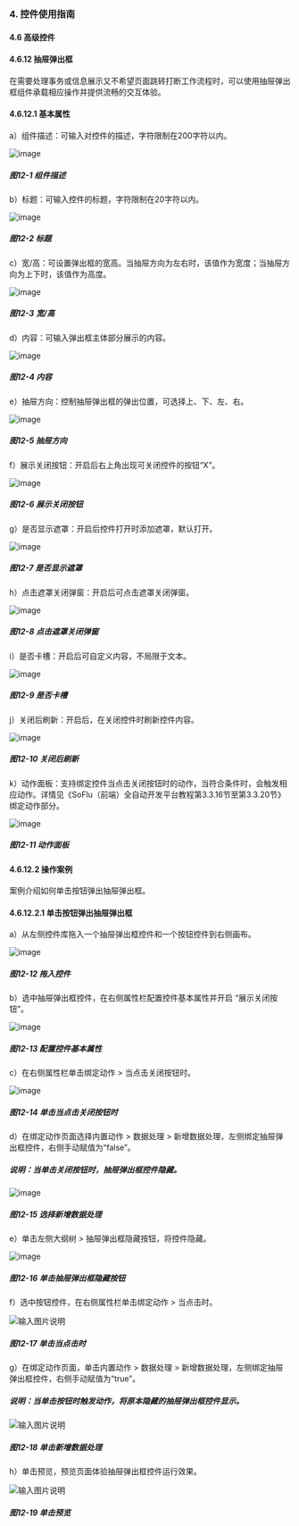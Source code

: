 ### 4. 控件使用指南

#### 4.6 高级控件

#### 4.6.12 抽屉弹出框

在需要处理事务或信息展示又不希望页面跳转打断工作流程时，可以使用抽屉弹出框组件承载相应操作并提供流畅的交互体验。

#### 4.6.12.1 基本属性

a）组件描述：可输入对控件的描述，字符限制在200字符以内。

![image](https://user-images.githubusercontent.com/79617492/226850072-e3de9fef-b33c-4215-a080-14c09b8df46c.png)

##### 图12-1 组件描述

b）标题：可输入控件的标题，字符限制在20字符以内。

![image](https://user-images.githubusercontent.com/79617492/226850099-84fae1ab-933d-4fed-8dc1-f5d7bdff5bd8.png)

##### 图12-2 标题

c）宽/高：可设置弹出框的宽高。当抽屉方向为左右时，该值作为宽度；当抽屉方向为上下时，该值作为高度。

![image](https://user-images.githubusercontent.com/79617492/226850127-ee17107e-0af3-4fa4-be4a-1e96165a1efc.png)

##### 图12-3 宽/高

d）内容：可输入弹出框主体部分展示的内容。

![image](https://user-images.githubusercontent.com/79617492/226850157-d6abcbdc-fc4e-4e16-b6b9-f531374d6387.png)

##### 图12-4 内容

e）抽屉方向：控制抽屉弹出框的弹出位置，可选择上、下、左、右。

![image](https://user-images.githubusercontent.com/79617492/226850256-5d755845-cc08-4320-931c-b90a91ddafa2.png)

##### 图12-5 抽屉方向

f）展示关闭按钮：开启后右上角出现可关闭控件的按钮“X”。

![image](https://user-images.githubusercontent.com/79617492/226850273-a4e5ea6f-ff29-46f1-9653-baaf172caa40.png)

##### 图12-6 展示关闭按钮

g）是否显示遮罩：开启后控件打开时添加遮罩，默认打开。

![image](https://user-images.githubusercontent.com/79617492/226850299-c516779e-7b72-4e6c-abf5-c45e027b6f49.png)

##### 图12-7 是否显示遮罩

h）点击遮罩关闭弹窗：开启后可点击遮罩关闭弹窗。

![image](https://user-images.githubusercontent.com/79617492/226850332-26d69f12-462c-4798-aba9-de472f2548fe.png)

##### 图12-8 点击遮罩关闭弹窗

i）是否卡槽：开启后可自定义内容，不局限于文本。

![image](https://user-images.githubusercontent.com/79617492/226850482-b17cea03-d132-464f-9cde-b926c6ef85f9.png)

##### 图12-9 是否卡槽

j）关闭后刷新：开启后，在关闭控件时刷新控件内容。

![image](https://user-images.githubusercontent.com/79617492/226850515-3d011b4e-e200-4e9d-8b31-10f41bb240be.png)

##### 图12-10 关闭后刷新

k）动作面板：支持绑定控件当点击关闭按钮时的动作，当符合条件时，会触发相应动作。详情见《SoFlu（前端）全自动开发平台教程第3.3.16节至第3.3.20节》绑定动作部分。

![image](https://user-images.githubusercontent.com/79617492/226850548-fe7d11af-8757-4427-bc42-b92e612609a3.png)

##### 图12-11 动作面板

#### 4.6.12.2 操作案例

案例介绍如何单击按钮弹出抽屉弹出框。

#### 4.6.12.2.1 单击按钮弹出抽屉弹出框

a）从左侧控件库拖入一个抽屉弹出框控件和一个按钮控件到右侧画布。

![image](https://user-images.githubusercontent.com/79617492/226850609-bc610e9c-97d1-4d43-8b4d-5e541f1b9d8d.png)

##### 图12-12 拖入控件

b）选中抽屉弹出框控件，在右侧属性栏配置控件基本属性并开启 “展示关闭按钮”。

![image](https://user-images.githubusercontent.com/79617492/226850744-21befc04-d35a-499c-a757-0b718107cc12.png)

##### 图12-13 配置控件基本属性

c）在右侧属性栏单击绑定动作 > 当点击关闭按钮时。

![image](https://user-images.githubusercontent.com/79617492/226850782-8f036c13-08b0-4110-9070-111d9b36afb7.png)

##### 图12-14 单击当点击关闭按钮时

d）在绑定动作页面选择内置动作 > 数据处理 > 新增数据处理，左侧绑定抽屉弹出框控件，右侧手动赋值为“false”。

##### 说明：当单击关闭按钮时，抽屉弹出框控件隐藏。

![image](https://user-images.githubusercontent.com/79617492/226850844-753040cd-4c26-49a4-a775-743614742602.png)

##### 图12-15 选择新增数据处理

e）单击左侧大纲树 > 抽屉弹出框隐藏按钮，将控件隐藏。

![image](https://user-images.githubusercontent.com/79617492/226850936-33a995c5-2c3b-404b-be03-4013b4eeb7b1.png)

##### 图12-16 单击抽屉弹出框隐藏按钮

f）选中按钮控件，在右侧属性栏单击绑定动作 > 当点击时。

![输入图片说明](../../../../images/%20SoFlu%EF%BC%88%E5%89%8D%E7%AB%AF%EF%BC%89%E5%85%A8%E8%87%AA%E5%8A%A8%E5%BC%80%E5%8F%91%E5%B9%B3%E5%8F%B0%E6%95%99%E7%A8%8B/1.%20%E6%9C%80%E6%96%B0%E7%89%88%E6%9C%AC%20-%20%E6%9B%B4%E6%96%B0%E6%97%A5%E6%9C%9F%20-%202023.01.10/4.%20%E6%8E%A7%E4%BB%B6%E4%BD%BF%E7%94%A8%E6%8C%87%E5%8D%97/6.%20%E9%AB%98%E7%BA%A7%E6%8E%A7%E4%BB%B6/12-17.png)

##### 图12-17 单击当点击时

g）在绑定动作页面，单击内置动作 > 数据处理 > 新增数据处理，左侧绑定抽屉弹出框控件，右侧手动赋值为“true”。

##### 说明：当单击按钮时触发动作，将原本隐藏的抽屉弹出框控件显示。

![输入图片说明](../../../../images/%20SoFlu%EF%BC%88%E5%89%8D%E7%AB%AF%EF%BC%89%E5%85%A8%E8%87%AA%E5%8A%A8%E5%BC%80%E5%8F%91%E5%B9%B3%E5%8F%B0%E6%95%99%E7%A8%8B/1.%20%E6%9C%80%E6%96%B0%E7%89%88%E6%9C%AC%20-%20%E6%9B%B4%E6%96%B0%E6%97%A5%E6%9C%9F%20-%202023.01.10/4.%20%E6%8E%A7%E4%BB%B6%E4%BD%BF%E7%94%A8%E6%8C%87%E5%8D%97/6.%20%E9%AB%98%E7%BA%A7%E6%8E%A7%E4%BB%B6/12-18.png)

##### 图12-18 单击新增数据处理

h）单击预览，预览页面体验抽屉弹出框控件运行效果。

![输入图片说明](../../../../images/%20SoFlu%EF%BC%88%E5%89%8D%E7%AB%AF%EF%BC%89%E5%85%A8%E8%87%AA%E5%8A%A8%E5%BC%80%E5%8F%91%E5%B9%B3%E5%8F%B0%E6%95%99%E7%A8%8B/1.%20%E6%9C%80%E6%96%B0%E7%89%88%E6%9C%AC%20-%20%E6%9B%B4%E6%96%B0%E6%97%A5%E6%9C%9F%20-%202023.01.10/4.%20%E6%8E%A7%E4%BB%B6%E4%BD%BF%E7%94%A8%E6%8C%87%E5%8D%97/6.%20%E9%AB%98%E7%BA%A7%E6%8E%A7%E4%BB%B6/12-19.png)

##### 图12-19 单击预览
